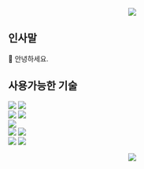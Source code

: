 <!-- 아이콘 관련 URL: https://simpleicons.org/ -->
<!-- 뱃지 관련 URL: https://shields.io/ -->
<p align="center">
  <img src="https://capsule-render.vercel.app/api?type=Waving&color=007E7E&height=100&section=header&text=Gitsunmin&fontColor=F4631E&fontAlignX=45&fontAlignY=35&fontSize=40&animation=twinkling"/>
</p>

## 인사말
👋 안녕하세요.       

## 사용가능한 기술
<p>
  <!-- 사용가능한 언어 -->
  <img src="https://img.shields.io/badge/-JavaScript-yellow?logo=javascript&logoColor=white"/>
  <img src="https://img.shields.io/badge/-TypeScript-blue?logo=typescript&logoColor=white"/>
  <br />
  <!-- 사용가능한 프래임워크 및 라이브러리 -->
  <img src="https://img.shields.io/badge/-Vue-42B883?logo=Vue.js&logoColor=white"/>
  <img src="https://img.shields.io/badge/-React-61DBFB?logo=react&logoColor=white"/>
  <br />
  <img src="https://img.shields.io/badge/-GraphQL-E10098?logo=graphql&logoColor=white"/>
  <br />
  <!-- About Testing -->
  <img src="https://img.shields.io/badge/-Storybook-FF4785?logo=storybook&logoColor=white"/>
  <img src="https://img.shields.io/badge/-Jest-C21325?logo=jest&logoColor=white"/>
  <br />
  <!-- About Style -->
  <img src="https://img.shields.io/badge/-Scss/Sass-CC6699?logo=sass&logoColor=white"/>
  <img src="https://img.shields.io/badge/-StyledComponents-DB7093?logo=styledComponents&logoColor=white"/>
</p>

<p align="center">
  <img src="https://capsule-render.vercel.app/api?type=Waving&color=007E7E&height=50&section=footer"/>
</p>
